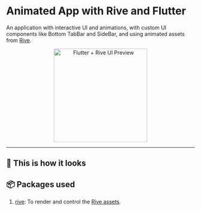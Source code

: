 # Animated App with Rive and Flutter

An application with interactive UI and animations, with custom UI components like Bottom TabBar and SideBar, and using animated assets from [Rive](https://rive.app).

<p align="center">
  <img alt="Flutter + Rive UI Preview" src="https://user-images.githubusercontent.com/46301285/212767021-ce434bc0-d6f8-41c1-a17a-360ea225009b.png" height="250px">
</p>

---

## 👀 This is how it looks

## 📦 Packages used

1. [rive](https://pub.dev/packages/rive): To render and control the [Rive assets](../../assets/rive_app/rive).

